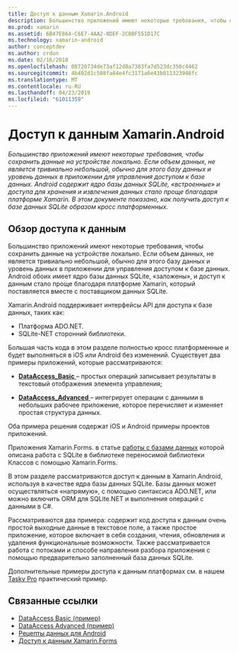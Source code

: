 ```yaml
---
title: Доступ к данным Xamarin.Android
description: Большинство приложений имеют некоторые требования, чтобы сохранить данные на устройстве локально. Если объем данных, не является тривиально небольшой, обычно для этого базу данных и уровень данных в приложении для управления доступом к базе данных.  Android содержит ядро базы данных SQLite, «встроенные» и доступа для хранения и извлечения данных стало проще благодаря платформе Xamarin. В этом документе показано, как получить доступ к базе данных SQLite образом кросс платформенных.
ms.prod: xamarin
ms.assetid: 6B47E864-C6E7-4AA2-8DEF-2C8BF551D17C
ms.technology: xamarin-android
author: conceptdev
ms.author: crdun
ms.date: 02/16/2018
ms.openlocfilehash: 08720734de73af12d8a7383fa7d523dc350c4462
ms.sourcegitcommit: 4b402d1c508fa84e4fc3171a6e43b811323948fc
ms.translationtype: MT
ms.contentlocale: ru-RU
ms.lasthandoff: 04/23/2019
ms.locfileid: "61011359"
---
```

# <a name="xamarinandroid-data-access"></a>Доступ к данным Xamarin.Android

_Большинство приложений имеют некоторые требования, чтобы сохранить данные на устройстве локально. Если объем данных, не является тривиально небольшой, обычно для этого базу данных и уровень данных в приложении для управления доступом к базе данных.  Android содержит ядро базы данных SQLite, «встроенные» и доступа для хранения и извлечения данных стало проще благодаря платформе Xamarin. В этом документе показано, как получить доступ к базе данных SQLite образом кросс платформенных._

## <a name="data-access-overview"></a>Обзор доступа к данным

Большинство приложений имеют некоторые требования, чтобы сохранить данные на устройстве локально. Если объем данных, не является тривиально небольшой, обычно для этого базу данных и уровень данных в приложении для управления доступом к базе данных. Android обоих имеет ядро базы данных SQLite, «заложены», и доступ к данным стало проще благодаря платформе Xamarin, который поставляется вместе с поставщиком данных SQLite.

Xamarin.Android поддерживает интерфейсы API для доступа к базе данных, таких как:

- Платформа ADO.NET.
- SQLite-NET сторонний библиотеки.

Большая часть кода в этом разделе полностью кросс платформенные и будет выполняться в iOS или Android без изменений. Существует два примеры приложений, которые рассматриваются:

- [**DataAccess_Basic** ](https://github.com/xamarin/mobile-samples/tree/master/DataAccess/Basic) &ndash; простых операций записывает результаты в текстовый отображения элемента управления;

- [**DataAccess_Advanced** ](https://github.com/xamarin/mobile-samples/tree/master/DataAccess/Advanced) &ndash; интегрирует операции с данными в небольших рабочее приложение, которое перечисляет и изменяет простая структура данных.

Оба примера решения содержат iOS и Android примеры проектов приложений.

Приложения Xamarin.Forms. в статье [работы с базами данных](~/xamarin-forms/app-fundamentals/databases.md) которой описана работа с SQLite в библиотеке переносимой библиотеки Классов с помощью Xamarin.Forms.

В этом разделе рассматриваются доступ к данным в Xamarin.Android, используя в качестве ядра базы данных SQLite. Базы данных может осуществляться «напрямую», с помощью синтаксиса ADO.NET, или можно включить ORM для SQLite.NET и выполнения операций с данными в C#.

Рассматриваются два примера: содержит код доступа к данным очень простой выходные данные в текстовое поле, а также простое приложение, которое включает в себя создания, чтения, обновления и удаления функциональные возможности. Также рассматривается работа с потоками и способе направления разбора приложения с помощью предварительно заполненный база данных SQLite.

Дополнительные примеры доступа к данным платформах см. в нашем [Tasky Pro](~/cross-platform/app-fundamentals/building-cross-platform-applications/case-study-tasky.md) практический пример.


## <a name="related-links"></a>Связанные ссылки

- [DataAccess Basic (пример)](https://github.com/xamarin/mobile-samples/tree/master/DataAccess/Basic)
- [DataAccess Advanced (пример)](https://github.com/xamarin/mobile-samples/tree/master/DataAccess/Advanced)
- [Рецепты данных для Android](https://github.com/xamarin/recipes/tree/master/Recipes/android/data)
- [Доступ к данным Xamarin.Forms](~/xamarin-forms/app-fundamentals/databases.md)
